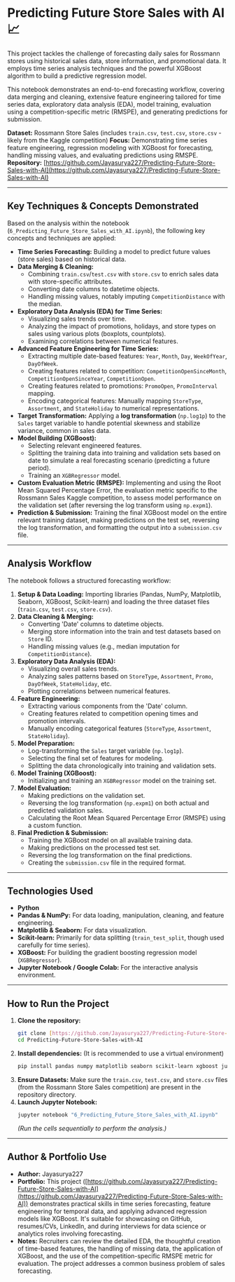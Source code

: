 # Predicting Future Store Sales with AI 📈

This project tackles the challenge of forecasting daily sales for Rossmann stores using historical sales data, store information, and promotional data. It employs time series analysis techniques and the powerful XGBoost algorithm to build a predictive regression model.

This notebook demonstrates an end-to-end forecasting workflow, covering data merging and cleaning, extensive feature engineering tailored for time series data, exploratory data analysis (EDA), model training, evaluation using a competition-specific metric (RMSPE), and generating predictions for submission.

**Dataset:** Rossmann Store Sales (includes `train.csv`, `test.csv`, `store.csv` - likely from the Kaggle competition)
**Focus:** Demonstrating time series feature engineering, regression modeling with XGBoost for forecasting, handling missing values, and evaluating predictions using RMSPE.
**Repository:** [https://github.com/Jayasurya227/Predicting-Future-Store-Sales-with-AI](https://github.com/Jayasurya227/Predicting-Future-Store-Sales-with-AI)

***

## Key Techniques & Concepts Demonstrated

Based on the analysis within the notebook (`6_Predicting_Future_Store_Sales_with_AI.ipynb`), the following key concepts and techniques are applied:

* **Time Series Forecasting:** Building a model to predict future values (store sales) based on historical data.
* **Data Merging & Cleaning:**
    * Combining `train.csv`/`test.csv` with `store.csv` to enrich sales data with store-specific attributes.
    * Converting date columns to datetime objects.
    * Handling missing values, notably imputing `CompetitionDistance` with the median.
* **Exploratory Data Analysis (EDA) for Time Series:**
    * Visualizing sales trends over time.
    * Analyzing the impact of promotions, holidays, and store types on sales using various plots (boxplots, countplots).
    * Examining correlations between numerical features.
* **Advanced Feature Engineering for Time Series:**
    * Extracting multiple date-based features: `Year`, `Month`, `Day`, `WeekOfYear`, `DayOfWeek`.
    * Creating features related to competition: `CompetitionOpenSinceMonth`, `CompetitionOpenSinceYear`, `CompetitionOpen`.
    * Creating features related to promotions: `PromoOpen`, `PromoInterval` mapping.
    * Encoding categorical features: Manually mapping `StoreType`, `Assortment`, and `StateHoliday` to numerical representations.
* **Target Transformation:** Applying a **log transformation** (`np.log1p`) to the `Sales` target variable to handle potential skewness and stabilize variance, common in sales data.
* **Model Building (XGBoost):**
    * Selecting relevant engineered features.
    * Splitting the training data into training and validation sets based on date to simulate a real forecasting scenario (predicting a future period).
    * Training an `XGBRegressor` model.
* **Custom Evaluation Metric (RMSPE):** Implementing and using the Root Mean Squared Percentage Error, the evaluation metric specific to the Rossmann Sales Kaggle competition, to assess model performance on the validation set (after reversing the log transform using `np.expm1`).
* **Prediction & Submission:** Training the final XGBoost model on the entire relevant training dataset, making predictions on the test set, reversing the log transformation, and formatting the output into a `submission.csv` file.

***

## Analysis Workflow

The notebook follows a structured forecasting workflow:

1.  **Setup & Data Loading:** Importing libraries (Pandas, NumPy, Matplotlib, Seaborn, XGBoost, Scikit-learn) and loading the three dataset files (`train.csv`, `test.csv`, `store.csv`).
2.  **Data Cleaning & Merging:**
    * Converting 'Date' columns to datetime objects.
    * Merging store information into the train and test datasets based on `Store` ID.
    * Handling missing values (e.g., median imputation for `CompetitionDistance`).
3.  **Exploratory Data Analysis (EDA):**
    * Visualizing overall sales trends.
    * Analyzing sales patterns based on `StoreType`, `Assortment`, `Promo`, `DayOfWeek`, `StateHoliday`, etc.
    * Plotting correlations between numerical features.
4.  **Feature Engineering:**
    * Extracting various components from the 'Date' column.
    * Creating features related to competition opening times and promotion intervals.
    * Manually encoding categorical features (`StoreType`, `Assortment`, `StateHoliday`).
5.  **Model Preparation:**
    * Log-transforming the `Sales` target variable (`np.log1p`).
    * Selecting the final set of features for modeling.
    * Splitting the data chronologically into training and validation sets.
6.  **Model Training (XGBoost):**
    * Initializing and training an `XGBRegressor` model on the training set.
7.  **Model Evaluation:**
    * Making predictions on the validation set.
    * Reversing the log transformation (`np.expm1`) on both actual and predicted validation sales.
    * Calculating the Root Mean Squared Percentage Error (RMSPE) using a custom function.
8.  **Final Prediction & Submission:**
    * Training the XGBoost model on all available training data.
    * Making predictions on the processed test set.
    * Reversing the log transformation on the final predictions.
    * Creating the `submission.csv` file in the required format.

***

## Technologies Used

* **Python**
* **Pandas & NumPy:** For data loading, manipulation, cleaning, and feature engineering.
* **Matplotlib & Seaborn:** For data visualization.
* **Scikit-learn:** Primarily for data splitting (`train_test_split`, though used carefully for time series).
* **XGBoost:** For building the gradient boosting regression model (`XGBRegressor`).
* **Jupyter Notebook / Google Colab:** For the interactive analysis environment.

***

## How to Run the Project

1.  **Clone the repository:**
    ```bash
    git clone [https://github.com/Jayasurya227/Predicting-Future-Store-Sales-with-AI.git](https://github.com/Jayasurya227/Predicting-Future-Store-Sales-with-AI.git)
    cd Predicting-Future-Store-Sales-with-AI
    ```
2.  **Install dependencies:**
    (It is recommended to use a virtual environment)
    ```bash
    pip install pandas numpy matplotlib seaborn scikit-learn xgboost jupyter
    ```
3.  **Ensure Datasets:** Make sure the `train.csv`, `test.csv`, and `store.csv` files (from the Rossmann Store Sales competition) are present in the repository directory.
4.  **Launch Jupyter Notebook:**
    ```bash
    jupyter notebook "6_Predicting_Future_Store_Sales_with_AI.ipynb"
    ```
    *(Run the cells sequentially to perform the analysis.)*

***

## Author & Portfolio Use

* **Author:** Jayasurya227
* **Portfolio:** This project ([https://github.com/Jayasurya227/Predicting-Future-Store-Sales-with-AI](https://github.com/Jayasurya227/Predicting-Future-Store-Sales-with-AI)) demonstrates practical skills in time series forecasting, feature engineering for temporal data, and applying advanced regression models like XGBoost. It's suitable for showcasing on GitHub, resumes/CVs, LinkedIn, and during interviews for data science or analytics roles involving forecasting.
* **Notes:** Recruiters can review the detailed EDA, the thoughtful creation of time-based features, the handling of missing data, the application of XGBoost, and the use of the competition-specific RMSPE metric for evaluation. The project addresses a common business problem of sales forecasting.
